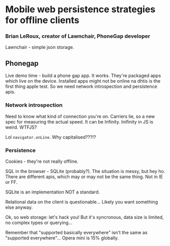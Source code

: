 # Mobile web persistence strategies for offline clients

### Brian LeRoux, creator of Lawnchair, PhoneGap developer

Lawnchair - simple json storage.

## Phonegap

Live demo time - build a phone gap app. It works. They're packaged apps which live on the device. Installed apps might not be online na dhtis is the first thing apple test. So we need network introspection and persistence apis.

### Network introspection

Need to know what kind of connection you're on. Carriers lie, so a new spec for measuring the actual speed. It can be Infinity. Inifinity in JS is weird. WTFJS?

Lol `navigator.onLine`. Why capitalised???!?

### Persistence

Cookies - they're not really offline.

SQL in the browser - SQLite (probably?). The situation is messy, but hey ho. There are different apis, which may or may not be the same thing. Not in IE or FF.

SQLite is an implementation NOT a standard.

Relational data on the client is questionable... Likely you want something else anyway.

Ok, so web storage: let's hack you! But it's syncronous, data size is limited, no complex types or querying...

Remember that "supported basically everywhere" isn't the same as "supported everywhere"... Opera mini is 15% globally.
